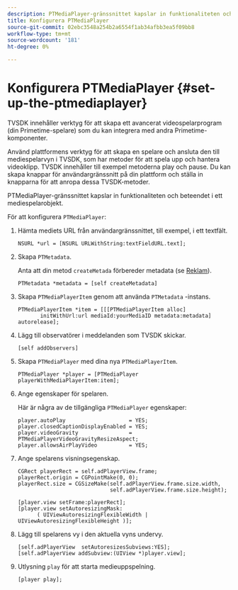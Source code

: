 ```yaml
---
description: PTMediaPlayer-gränssnittet kapslar in funktionaliteten och beteendet i ett mediespelarobjekt.
title: Konfigurera PTMediaPlayer
source-git-commit: 02ebc3548a254b2a6554f1ab34afbb3ea5f09bb8
workflow-type: tm+mt
source-wordcount: '181'
ht-degree: 0%

---
```


# Konfigurera PTMediaPlayer {#set-up-the-ptmediaplayer}

TVSDK innehåller verktyg för att skapa ett avancerat videospelarprogram (din Primetime-spelare) som du kan integrera med andra Primetime-komponenter.

Använd plattformens verktyg för att skapa en spelare och ansluta den till mediespelarvyn i TVSDK, som har metoder för att spela upp och hantera videoklipp. TVSDK innehåller till exempel metoderna play och pause. Du kan skapa knappar för användargränssnitt på din plattform och ställa in knapparna för att anropa dessa TVSDK-metoder.

PTMediaPlayer-gränssnittet kapslar in funktionaliteten och beteendet i ett mediespelarobjekt.

För att konfigurera `PTMediaPlayer`:

1. Hämta mediets URL från användargränssnittet, till exempel, i ett textfält.

   ```
   NSURL *url = [NSURL URLWithString:textFieldURL.text];
   ```

1. Skapa `PTMetadata`.

   Anta att din metod `createMetada` förbereder metadata (se [Reklam](../ad-insertion/r-psdk-ios-1.4-advertising-requirements.md)).

   ```
   PTMetadata *metadata = [self createMetadata]
   ```

1. Skapa `PTMediaPlayerItem` genom att använda `PTMetadata` -instans.

   ```
   PTMediaPlayerItem *item = [[[PTMediaPlayerItem alloc] 
          initWithUrl:url mediaId:yourMediaID metadata:metadata] autorelease];
   ```

1. Lägg till observatörer i meddelanden som TVSDK skickar.

   ```
   [self addObservers]
   ```

1. Skapa `PTMediaPlayer` med dina nya `PTMediaPlayerItem`.

   ```
   PTMediaPlayer *player = [PTMediaPlayer playerWithMediaPlayerItem:item];
   ```

1. Ange egenskaper för spelaren.

   Här är några av de tillgängliga `PTMediaPlayer` egenskaper:

   ```
   player.autoPlay                    = YES;  
   player.closedCaptionDisplayEnabled = YES; 
   player.videoGravity                = PTMediaPlayerVideoGravityResizeAspect;  
   player.allowsAirPlayVideo          = YES;
   ```

1. Ange spelarens visningsegenskap.

   ```
   CGRect playerRect = self.adPlayerView.frame;  
   playerRect.origin = CGPointMake(0, 0); 
   playerRect.size = CGSizeMake(self.adPlayerView.frame.size.width,  
                                self.adPlayerView.frame.size.height); 
   
   [player.view setFrame:playerRect]; 
   [player.view setAutoresizingMask:  
         ( UIViewAutoresizingFlexibleWidth | UIViewAutoresizingFlexibleHeight )];
   ```

1. Lägg till spelarens vy i den aktuella vyns undervy.

   ```
   [self.adPlayerView  setAutoresizesSubviews:YES];  
   [self.adPlayerView addSubview:(UIView *)player.view];
   ```

1. Utlysning `play` för att starta medieuppspelning.

   ```
   [player play];
   ```
